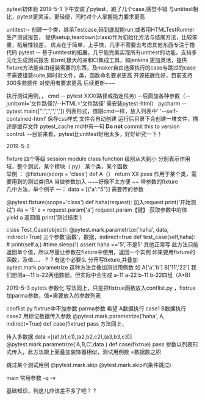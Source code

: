 pytest初体验
2019-5-1
下午安装了pytest，跑了几个case,感觉不错
与untitest相比，pytest更灵活，更轻便，同时对个人掌握能力要求更高

untitest-- 创建一个类，继承Testcase,码到底就能run,或者用HTMLTestRunner 生产测试报告，
            提供setup,teardown(class)作为初始化方法与结尾方法，比较笨重，拓展性较差，
            优点在于简单，上手快，几乎不需要去考虑其他东西专注于撸代码
pytest  -- 基于untitest的拓展，几乎能完美实现所有untitest的功能，支持多元化生成测试报告
            如xml,极大的亲和CI集成工具，如jenkins
            更加灵活，提供fixture方法能自由组装需要的东西，及maker自由选择执行的case与跳过的case
            不需要组装suite,同时对文件，类，函数命名要求更高
            开源拓展性好，目前支持300多款插件
            对使用者要求更高
后续更新~~~

执行测试用例，，
cmd --  pytest  XXX(路径或指定任务)  --后面加各种参数（--junitxml='文件路径’//--HTML='文件路径’
                需安装pytest-html）
pycharm --  pytest.main(['','','','','',']) 列表形式，值跟cmd一样，放入列表中‘
            '--self-contained-html’ 保存css样式
文件会自动创建
运行后目录下会创建一堆文件，描述是缓存文件  pytest_cache md中有一句
    **Do not** commit this to version control. 
--目前来看，pytest比unittest好用太多，好好研究一下！
    
2019-5-2

fixture 四个等级  session  module  class function 级别从大到小
        分别表示作用域，整个测试，某个模块（.py） 某个类，某个函数      
        举例 ： 
        @fixture(scorp = 'class')
        def A（）
            return XX
            pass
        作用于某个类，需要用到的测试类把A 当做参数加入 ~~~好像不太方便
~~ 带参数的fixture\
几中方法，举个例子
一：
data = [{'a':"5"}]   需要传的参数

@pytest.fixture(scope='class')
def haha(request):  加入request
    print('开始测试') 
    #a = '5'
    a = request.param['a']   request.param【键】 获取参数中的值
    yield a   返回值
    print('测试结束')



class Test_Case(object):
    @pytest.mark.parametrize('haha', data, indirect=True)  三个参数’函数‘，数据，indirect=true
    def test_case(self,haha):
       # print(self.a,)
        #time.sleep(1)
        assert haha =='5','不是5'
其他正常写
此方法只能返回单个值，所以尽量让参数在fixture中使用，返回一个实例
如果要用fixture的函数，及值、、、？？有这个必要么
分开写fixture,并叠加pytest.mark.parametrize
这种方法会叠加测试用例数
如 A['a','b']
  B['11','22']
  我们想测a--11 b-22两组数据，但实际中会生成 a-11 a-22 b-11 b-22四组（A*B)
  

2019-5-3
pytets 参数化
写法同上，只是把fixtrue函数放入conflist.py ，fixtrue加parma参数，值=需要放入的参数列表

conflist.py
fixtrue中不加参数 parma参数
希望 A数据执行 case1  B数据执行case2
用标记数据传入参数
@pytest.mark.parametrize('haha', A, indirect=True)
def case(fixtrue)
    pass
方法同上，

传入多数据
data =[(a1,b1,c1),(a2,b2,c2),(a3,b3,c3)]
@pytest.mark.parametrize('A,B,C',data )
def case(fixtrue)
    pass
 参数以列表形式传入，此方法跟上面叠加装饰器相似，测试用例数 =数据数之积
 
 跳过某个测试用例
 @pytest.mark.skip 
 @ytest.mark.skipif(条件跳过)
 
 main 常用参数  -q  -v 
 
 基础知识，到这儿应该差不多了吧？？